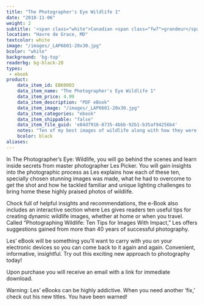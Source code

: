 ```yaml
---
title: "The Photographer's Eye Wildlife 1"
date: "2018-11-06"
weight: 2
subtitle: '<span class="white">Canadian <span class="fw7">grandeur</span> and wildlife.</span>'
location: "Havre de Grace, MD"
textcolor: white
image: "/images/_LAP6601-20x30.jpg"
bcolor: "white"
background: 'bg-top'
readerbg: bg-black-20
types:
 - ebook
product:
    data_item_id: EBK0003
    data_item_name: "The Photographer's Eye Wildlife 1"
    data_item_price: 4.99
    data_item_description: "PDF eBook"
    data_item_image: "/images/_LAP6601-20x30.jpg"
    data_item_categories: "ebook"
    data_item_shippable: "false"
    data_item_file_guid: 'e84d7916-8735-4bbb-92b1-b35af94256b4'
    notes: "Ten of my best images of wildlife along with how they were made."
    bcolor: black
aliases:
---
```

In The Photographer’s Eye: Wildlife, you will go behind the scenes and learn inside secrets from master photographer Les Picker. You will gain insights into the photographic process as Les explains how each of these ten, specially chosen stunning images was made, what he had to overcome to get the shot and how he tackled familiar and unique lighting challenges to bring home these highly praised photos of wildlife.

Chock full of helpful insights and recommendations, the e-Book also includes an interactive section where Les gives readers ten useful tips for creating dynamic wildlife images, whether at home or when you travel. Called “Photographing Wildlife: Ten Tips for Images With Impact,” Les offers suggestions gained from more than 40 years of successful photography.

Les’ eBook will be something you’ll want to carry with you on your electronic devices so you can come back to it again and again. Convenient, informative, insightful. Try out this exciting new approach to photography today!

Upon purchase you will receive an email with a link for immediate download.

Warning: Les’ eBooks can be highly addictive. When you need another ‘fix,’ check out his new titles. You have been warned!


